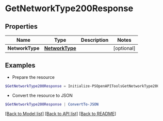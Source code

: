 # GetNetworkType200Response
## Properties

Name | Type | Description | Notes
------------ | ------------- | ------------- | -------------
**NetworkType** | [**NetworkType**](NetworkType.md) |  | [optional] 

## Examples

- Prepare the resource
```powershell
$GetNetworkType200Response = Initialize-PSOpenAPIToolsGetNetworkType200Response  -NetworkType null
```

- Convert the resource to JSON
```powershell
$GetNetworkType200Response | ConvertTo-JSON
```

[[Back to Model list]](../README.md#documentation-for-models) [[Back to API list]](../README.md#documentation-for-api-endpoints) [[Back to README]](../README.md)

